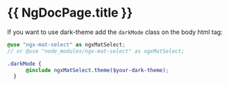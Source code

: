 # {{ NgDocPage.title }}

If you want to use dark-theme add the `darkMode` class on the body html tag:

```scss name="styles.scss"
@use "ngx-mat-select" as ngxMatSelect;
// or @use "node_modules/ngx-mat-select" as ngxMatSelect;

.darkMode {
      @include ngxMatSelect.theme($your-dark-theme);
  }
```
